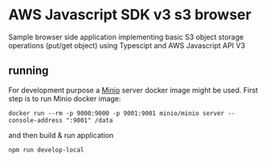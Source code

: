 # AWS Javascript SDK v3 s3 browser

Sample browser side application implementing basic S3 object storage operations (put/get object) using Typescipt and AWS Javascript API V3

## running

For development purpose a [Minio](https://hub.docker.com/r/minio/minio/) server docker image might be used. First step is to run Minio docker image:
```
docker run --rm -p 9000:9000 -p 9001:9001 minio/minio server --console-address ":9001" /data
```
and then build & run application
```
npm run develop-local
```